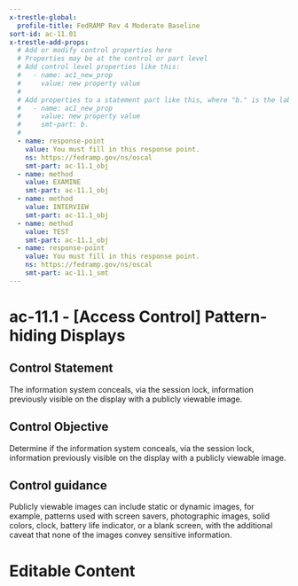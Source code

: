 ```yaml
---
x-trestle-global:
  profile-title: FedRAMP Rev 4 Moderate Baseline
sort-id: ac-11.01
x-trestle-add-props:
  # Add or modify control properties here
  # Properties may be at the control or part level
  # Add control level properties like this:
  #   - name: ac1_new_prop
  #     value: new property value
  #
  # Add properties to a statement part like this, where "b." is the label of the target statement part
  #   - name: ac1_new_prop
  #     value: new property value
  #     smt-part: b.
  #
  - name: response-point
    value: You must fill in this response point.
    ns: https://fedramp.gov/ns/oscal
    smt-part: ac-11.1_obj
  - name: method
    value: EXAMINE
    smt-part: ac-11.1_obj
  - name: method
    value: INTERVIEW
    smt-part: ac-11.1_obj
  - name: method
    value: TEST
    smt-part: ac-11.1_obj
  - name: response-point
    value: You must fill in this response point.
    ns: https://fedramp.gov/ns/oscal
    smt-part: ac-11.1_smt
---
```


# ac-11.1 - \[Access Control\] Pattern-hiding Displays

## Control Statement

The information system conceals, via the session lock, information previously visible on the display with a publicly viewable image.

## Control Objective

Determine if the information system conceals, via the session lock, information previously visible on the display with a publicly viewable image.

## Control guidance

Publicly viewable images can include static or dynamic images, for example, patterns used with screen savers, photographic images, solid colors, clock, battery life indicator, or a blank screen, with the additional caveat that none of the images convey sensitive information.

# Editable Content

<!-- Make additions and edits below -->
<!-- The above represents the contents of the control as received by the profile, prior to additions. -->
<!-- If the profile makes additions to the control, they will appear below. -->
<!-- The above markdown may not be edited but you may edit the content below, and/or introduce new additions to be made by the profile. -->
<!-- If there is a yaml header at the top, parameter values may be edited. Use --set-parameters to incorporate the changes during assembly. -->
<!-- The content here will then replace what is in the profile for this control, after running profile-assemble. -->
<!-- The added parts in the profile for this control are below.  You may edit them and/or add new ones. -->
<!-- Each addition must have a heading either of the form ## Control my_addition_name -->
<!-- or ## Part a. (where the a. refers to one of the control statement labels.) -->
<!-- "## Control" parts are new parts added after the statement part. -->
<!-- "## Part" parts are new parts added into the top-level statement part with that label. -->
<!-- Subparts may be added with nested hash levels of the form ### My Subpart Name -->
<!-- underneath the parent ## Control or ## Part being added -->
<!-- See https://ibm.github.io/compliance-trestle/tutorials/ssp_profile_catalog_authoring/ssp_profile_catalog_authoring for guidance. -->
